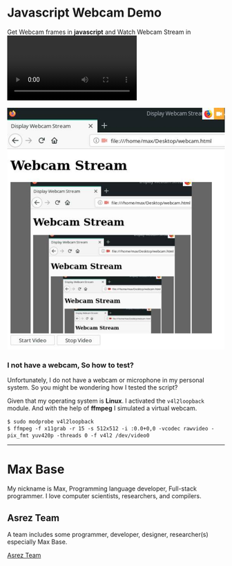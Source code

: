 # Javascript Webcam Demo

Get Webcam frames in **javascript** and Watch Webcam Stream in <video> tag.

![Javascript Webcam Demo](demo.jpg)

### I not have a webcam, So how to test?

Unfortunately, I do not have a webcam or microphone in my personal system.
So you might be wondering how I tested the script?

Given that my operating system is **Linux**. I activated the `v4l2loopback` module.
And with the help of **ffmpeg** I simulated a virtual webcam.

```
$ sudo modprobe v4l2loopback
$ ffmpeg -f x11grab -r 15 -s 512x512 -i :0.0+0,0 -vcodec rawvideo -pix_fmt yuv420p -threads 0 -f v4l2 /dev/video0
```

---------

# Max Base

My nickname is Max, Programming language developer, Full-stack programmer. I love computer scientists, researchers, and compilers.

## Asrez Team

A team includes some programmer, developer, designer, researcher(s) especially Max Base.

[Asrez Team](https://www.asrez.com/)
